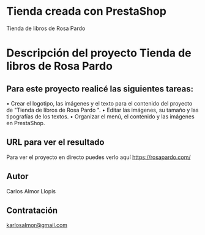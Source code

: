 # Tienda creada con PrestaShop
Tienda de libros de Rosa Pardo 

# Descripción del proyecto Tienda de libros de Rosa Pardo  

## Para este proyecto realicé las siguientes tareas: 

• Crear el logotipo, las imágenes y el texto para el contenido del proyecto de "Tienda de libros de Rosa Pardo ".
• Editar las imágenes, su tamaño y las tipografías de los textos.
• Organizar el menú, el contenido y las imágenes en PrestaShop.


## URL para ver el resultado
Para ver el proyecto en directo puedes verlo aquí  https://rosapardo.com/

## Autor
Carlos Almor Llopis

## Contratación
karlosalmor@gmail.com
